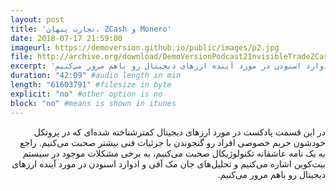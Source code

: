 ```yaml
---
layout: post
title: 'تجارت پنهان، ZCash و Monero'
date: 2018-07-17 21:59:00
imageurl: https://demoversion.github.io/public/images/p2.jpg
file: http://archive.org/download/DemoVersionPodcast2InvisibleTradeZCashMonero/DemoVersion_Podcast_2_Invisible_Trade_ZCash_Monero.mp3
excerpt: 'در این قسمت پادکست در مورد ارزهای دیجیتال کمترشناخته شده‌ای که در پروتکل خودشون حریم خصوصی افراد رو گنجوندن با جزئیات فنی بیشتر صحبت می‌کنیم. راجع به یک نامه عاشقانه تکنولوژیکال صحبت می‌کنیم، به برخی مشکلات موجود در سیستم بیت‌کوین اشاره می‌کنیم و تحلیل‌های جان مک آفی و ادوارد اسنودن در مورد آینده ارزهای دیجیتال رو باهم مرور می‌کنیم.'
duration: "42:09" #audio length in min
length: "61603791" #filesize in byte
explicit: "no" #other option is no
block: "no" #means is shown in itunes
---
```

<p dir="rtl">
در این قسمت پادکست در مورد ارزهای دیجیتال کمترشناخته شده‌ای که در پروتکل خودشون حریم خصوصی افراد رو گنجوندن با جزئیات فنی بیشتر صحبت می‌کنیم.
راجع به یک نامه عاشقانه تکنولوژیکال صحبت می‌کنیم، به برخی مشکلات موجود در سیستم بیت‌کوین اشاره می‌کنیم و تحلیل‌های جان مک آفی و ادوارد اسنودن در مورد آینده ارزهای دیجیتال رو باهم مرور می‌کنیم.
</p>
